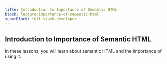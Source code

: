 ```yaml
---
title: Introduction to Importance of Semantic HTML
block: lecture-importance-of-semantic-html
superBlock: full-stack-developer
---
```


## Introduction to Importance of Semantic HTML

In these lessons, you will learn about semantic HTML and the importance of using it.
